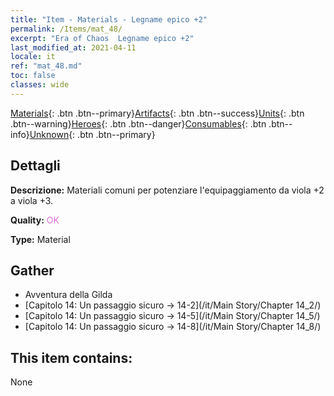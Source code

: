 ```yaml
---
title: "Item - Materials - Legname epico +2"
permalink: /Items/mat_48/
excerpt: "Era of Chaos  Legname epico +2"
last_modified_at: 2021-04-11
locale: it
ref: "mat_48.md"
toc: false
classes: wide
---
```

 [Materials](/it/Items/){: .btn .btn--primary}[Artifacts](/it/Items/Artifacts/){: .btn .btn--success}[Units](/it/Items/Units/){: .btn .btn--warning}[Heroes](/it/Items/Heroes/){: .btn .btn--danger}[Consumables](/it/Items/Consumables/){: .btn .btn--info}[Unknown](/it/Items/Unknown/){: .btn .btn--primary}

## Dettagli
 **Descrizione:** Materiali comuni per potenziare l'equipaggiamento da viola +2 a viola +3.

 **Quality:** <span style="color: #DA70D6">OK</span>

 **Type:** Material

## Gather

*    Avventura della Gilda 
*    [Capitolo 14: Un passaggio sicuro -> 14-2](/it/Main Story/Chapter 14_2/) 
*    [Capitolo 14: Un passaggio sicuro -> 14-5](/it/Main Story/Chapter 14_5/) 
*    [Capitolo 14: Un passaggio sicuro -> 14-8](/it/Main Story/Chapter 14_8/) 

## This item contains:

  None

